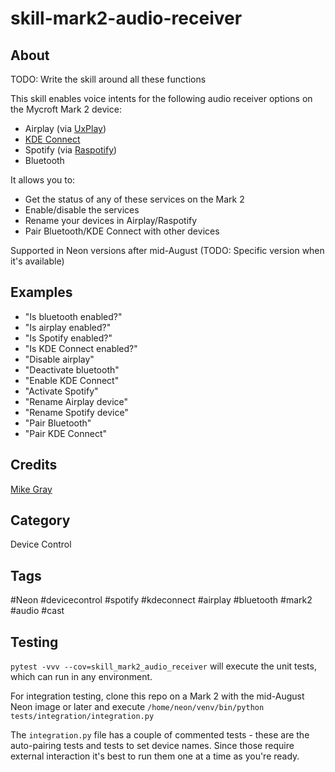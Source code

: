 # skill-mark2-audio-receiver

## About

TODO: Write the skill around all these functions

This skill enables voice intents for the following audio receiver options on the Mycroft Mark 2 device:

- Airplay (via [UxPlay](https://github.com/FDH2/UxPlay))
- [KDE Connect](https://kdeconnect.kde.org/)
- Spotify (via [Raspotify](https://dtcooper.github.io/raspotify/))
- Bluetooth

It allows you to:

- Get the status of any of these services on the Mark 2
- Enable/disable the services
- Rename your devices in Airplay/Raspotify
- Pair Bluetooth/KDE Connect with other devices

Supported in Neon versions after mid-August (TODO: Specific version when it's available)

## Examples

- "Is bluetooth enabled?"
- "Is airplay enabled?"
- "Is Spotify enabled?"
- "Is KDE Connect enabled?"
- "Disable airplay"
- "Deactivate bluetooth"
- "Enable KDE Connect"
- "Activate Spotify"
- "Rename Airplay device"
- "Rename Spotify device"
- "Pair Bluetooth"
- "Pair KDE Connect"

## Credits

[Mike Gray](@mikejgray)

## Category

Device Control

## Tags

#Neon #devicecontrol #spotify #kdeconnect #airplay #bluetooth #mark2 #audio #cast

## Testing

`pytest -vvv --cov=skill_mark2_audio_receiver` will execute the unit tests, which can run in any environment.

For integration testing, clone this repo on a Mark 2 with the mid-August Neon image or later and execute `/home/neon/venv/bin/python tests/integration/integration.py`

The `integration.py` file has a couple of commented tests - these are the auto-pairing tests and tests to set device names. Since those require external interaction it's best to run them one at a time as you're ready.
